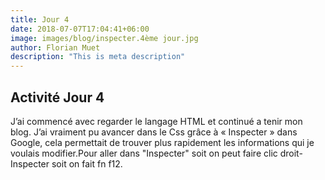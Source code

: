 ```yaml
--- 
title: Jour 4
date: 2018-07-07T17:04:41+06:00
image: images/blog/inspecter.4ème jour.jpg
author: Florian Muet
description: "This is meta description"
---
```


## Activité Jour 4

J’ai commencé avec regarder le langage HTML et continué a tenir mon blog. J’ai vraiment pu avancer dans le Css grâce à « Inspecter » dans Google, cela permettait de trouver plus rapidement les informations qui je voulais modifier.Pour aller dans "Inspecter" soit on peut faire clic droit-Inspecter soit on fait fn f12.